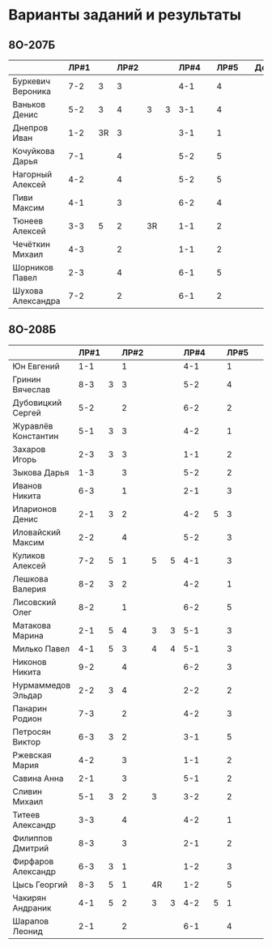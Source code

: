 # Варианты заданий и результаты

## 8О-207Б
|                     | ЛР#1 |   | ЛР#2 |   |   | ЛР#4 |   | ЛР#5 |   |   Допуск   |
|---------------------|------|---|------|---|---|------|---|------|---|------------|
| Буркевич Вероника   | 7-2  | 3 |  3   |   |   | 4-1  |   |  4   |   |            |
| Ваньков Денис       | 5-2  | 3 |  4   | 3 | 3 | 3-1  |   |  4   |   |            |
| Днепров Иван        | 1-2  | 3R|  3   |   |   | 3-1  |   |  1   |   |            |
| Кочуйкова Дарья     | 7-1  |   |  4   |   |   | 5-2  |   |  5   |   |            |
| Нагорный Алексей    | 4-2  |   |  4   |   |   | 5-2  |   |  5   |   |            |
| Пиви Максим         | 4-1  |   |  3   |   |   | 6-2  |   |  4   |   |            |
| Тюнеев Алексей      | 3-3  | 5 |  2   | 3R|   | 1-1  |   |  2   |   |            |
| Чечёткин Михаил     | 4-3  |   |  2   |   |   | 1-1  |   |  2   |   |            |
| Шорников Павел      | 2-3  |   |  4   |   |   | 6-1  |   |  5   |   |            |
| Шухова Александра   | 7-2  |   |  2   |   |   | 6-1  |   |  2   |   |            |

## 8О-208Б
|                     | ЛР#1 |   | ЛР#2 |   |   | ЛР#4 |   | ЛР#5 |   |   Допуск   |
|---------------------|------|---|------|---|---|------|---|------|---|------------|
| Юн Евгений          | 1-1  |   |  1   |   |   | 4-1  |   |  1   |   |            |
| Гринин Вячеслав     | 8-3  | 3 |  3   |   |   | 5-2  |   |  4   |   |            |
| Дубовицкий Сергей   | 5-2  |   |  2   |   |   | 6-2  |   |  2   |   |            |
| Журавлёв Константин | 5-1  | 3 |  3   |   |   | 4-2  |   |  1   |   |            |
| Захаров Игорь       | 2-3  | 3 |  3   |   |   | 1-1  |   |  2   |   |            |
| Зыкова Дарья        | 1-3  |   |  3   |   |   | 5-2  |   |  2   |   |            |
| Иванов Никита       | 6-3  |   |  1   |   |   | 2-1  |   |  3   |   |            |
| Иларионов Денис     | 2-1  | 3 |  2   |   |   | 4-2  | 5 |  3   |   |            |
| Иловайский Максим   | 2-2  |   |  4   |   |   | 5-2  |   |  3   |   |            |
| Куликов Алексей     | 7-2  | 5 |  1   | 5 | 5 | 4-1  |   |  3   |   |            |
| Лешкова Валерия     | 8-2  | 3 |  2   |   |   | 4-2  |   |  1   |   |            |
| Лисовский Олег      | 8-2  |   |  1   |   |   | 6-2  |   |  5   |   |            |
| Матакова Марина     | 2-1  | 5 |  4   | 3 | 3 | 5-1  |   |  3   |   |            |
| Милько Павел        | 4-1  | 5 |  3   | 4 | 4 | 5-1  |   |  3   |   |            |
| Никонов Никита      | 9-2  |   |  4   |   |   | 6-2  |   |  3   |   |            |
| Нурмаммедов Эльдар  | 2-2  | 3 |  4   |   |   | 2-2  |   |  2   |   |            |
| Панарин Родион      | 7-3  |   |  2   |   |   | 4-2  |   |  3   |   |            |
| Петросян Виктор     | 6-3  | 3 |  2   |   |   | 3-1  |   |  5   |   |            |
| Ржевская Мария      | 4-2  |   |  3   |   |   | 1-1  |   |  2   |   |            |
| Савина Анна         | 2-1  |   |  3   |   |   | 5-1  |   |  2   |   |            |
| Сливин Михаил       | 5-1  | 3 |  2   | 3 |   | 3-2  |   |  2   |   |            |
| Титеев Александр    | 3-3  |   |  4   |   |   | 4-2  |   |  1   |   |            |
| Филиппов Дмитрий    | 8-3  |   |  3   |   |   | 2-1  |   |  2   |   |            |
| Фирфаров Александр  | 6-3  | 3 |  1   |   |   | 1-2  |   |  3   |   |            |
| Цысь Георгий        | 8-3  | 5 |  1   | 4R|   | 1-2  |   |  5   |   |            |
| Чакирян Андраник    | 4-1  | 5 |  2   | 3 | 3 | 4-2  | 5 |  1   |   |            |
| Шарапов Леонид      | 2-1  |   |  2   |   |   | 6-1  |   |  4   |   |            |
